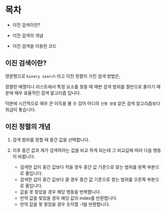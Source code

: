 # 목차
- 이진 검색이란?

- 이진 검색의 개념

- 이진 검색을 이용한 코드

## 이진 검색이란?
영문명으로 `binary search` 라고 이진 정렬이 가진 검색 방법은, 

정렬된 배열이나 리스트에서 특정 요소를 찾을 때 매번 검색 범위를 절반으로 줄이기 때문에 매우 효율적인 검색 알고리즘 입니다.

덕분에 시간적으로 매우 큰 이득을 볼 수 있어 어디의 `선행 정렬` 같은 검색 알고리즘보다 취급이 좋습니다.

## 이진 정렬의 개념
1. 검색 범위를 정할 때 중간 값을 선택합니다.

2. 이후 중간 값과 제가 검색하려는 값을 비교 하게 되는데 그 비교값에 따라 다음 행동이 바뀝니다.
    -  검색한 값이 중간 값보다 작을 경우 중간 값 기준으로 찾는 범위를 왼쪽 부분으로 줄입니다.
    -  검색한 값이 중간 값보다 클 경우 중간 값 기준으로 찾는 범위를 오른쪽 부분으로 줄입니다.
    -  값을 못 찾았을 경우 해당 행동을 반복합니다.
    -  만약 값을 찾았을 경우 해당 값의 index를 반환합니다.
    -  만약 값을 못 찾았을 경우 숫자열 -1을 반환합니다.

